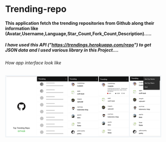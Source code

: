 # Trending-repo 

#### This application fetch the trending repositories from Github along their information like (Avatar,Username,Language,Star_Count,Fork_Count,Description).....

##### I have used this API ("https://trendings.herokuapp.com/repo") to get JSON data and I used various library in this Project....

###### How app interface look like  

![](https://github.com/Abhishek4uh/trending-repo/blob/master/Trending%20Repo%20Project%20Android.png)
